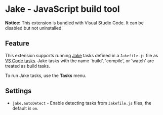 # Jake - JavaScript build tool

**Notice:** This extension is bundled with Visual Studio Code. It can be
disabled but not uninstalled.

## Feature

This extension supports running [Jake](http://jakejs.com/) tasks defined in a
`Jakefile.js` file as
[VS Code tasks](https://code.visualstudio.com/docs/editor/tasks). Jake tasks
with the name 'build', 'compile', or 'watch' are treated as build tasks.

To run Jake tasks, use the **Tasks** menu.

## Settings

-   `jake.autoDetect` - Enable detecting tasks from `Jakefile.js` files, the
    default is `on`.
